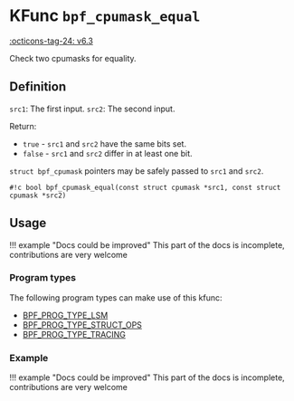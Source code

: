 # KFunc `bpf_cpumask_equal`

<!-- [FEATURE_TAG](bpf_cpumask_equal) -->
[:octicons-tag-24: v6.3](https://github.com/torvalds/linux/commit/516f4d3397c9e90f4da04f59986c856016269aa1)
<!-- [/FEATURE_TAG] -->

Check two cpumasks for equality.

## Definition

`src1`: The first input.
`src2`: The second input.

Return:
* `true`   - `src1` and `src2` have the same bits set.
* `false`  - `src1` and `src2` differ in at least one bit.

`struct bpf_cpumask` pointers may be safely passed to `src1` and `src2`.

<!-- [KFUNC_DEF] -->
`#!c bool bpf_cpumask_equal(const struct cpumask *src1, const struct cpumask *src2)`
<!-- [/KFUNC_DEF] -->

## Usage

!!! example "Docs could be improved"
    This part of the docs is incomplete, contributions are very welcome

### Program types

The following program types can make use of this kfunc:

<!-- [KFUNC_PROG_REF] -->
- [BPF_PROG_TYPE_LSM](../program-type/BPF_PROG_TYPE_LSM.md)
- [BPF_PROG_TYPE_STRUCT_OPS](../program-type/BPF_PROG_TYPE_STRUCT_OPS.md)
- [BPF_PROG_TYPE_TRACING](../program-type/BPF_PROG_TYPE_TRACING.md)
<!-- [/KFUNC_PROG_REF] -->

### Example

!!! example "Docs could be improved"
    This part of the docs is incomplete, contributions are very welcome

